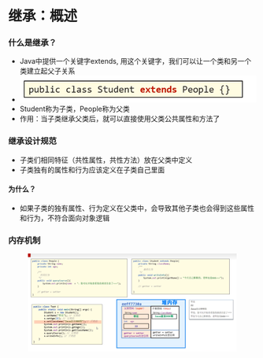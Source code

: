 # 继承：概述

### 什么是继承？

* Java中提供一个关键字extends, 用这个关键字，我们可以让一个类和另一个类建立起父子关系
* ![](../.gitbook/assets/image.png)
* Student称为子类，People称为父类
* 作用：当子类继承父类后，就可以直接使用父类公共属性和方法了

### 继承设计规范

* 子类们相同特征（共性属性，共性方法）放在父类中定义
* 子类独有的属性和行为应该定义在子类自己里面

#### 为什么？

* 如果子类的独有属性、行为定义在父类中，会导致其他子类也会得到这些属性和行为，不符合面向对象逻辑

### 内存机制

<figure><img src="../.gitbook/assets/image (1).png" alt=""><figcaption></figcaption></figure>



